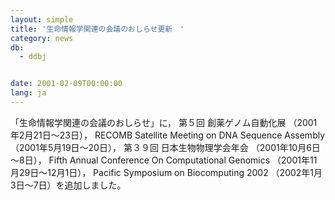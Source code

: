 ```yaml
---
layout: simple
title: '生命情報学関連の会議のおしらせ更新　'
category: news
db:
  - ddbj


date: 2001-02-09T00:00:00
lang: ja
---
```


「生命情報学関連の会議のおしらせ」に， 第５回 創薬ゲノム自動化展 （2001年2月21日～23日）， RECOMB Satellite Meeting on DNA Sequence Assembly （2001年5月19日～20日）， 第３９回 日本生物物理学会年会 （2001年10月6日～8日）， Fifth Annual Conference On Computational Genomics （2001年11月29日～12月1日）， Pacific Symposium on Biocomputing 2002 （2002年1月3日～7日）を追加しました。
